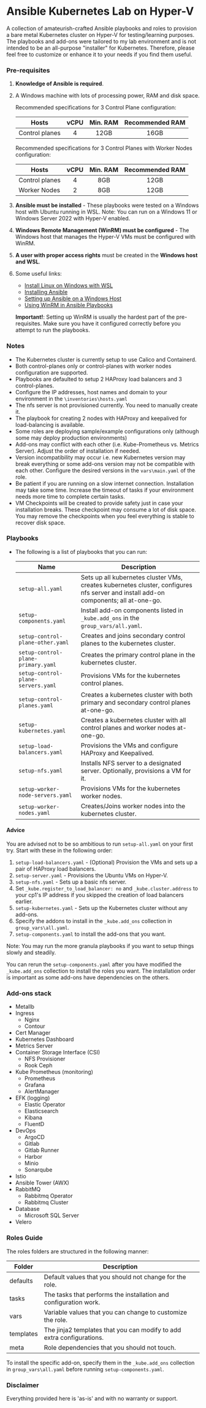 # Ansible Kubernetes Lab on Hyper-V
A collection of amateurish-crafted Ansible playbooks and roles to provision a bare metal Kubernetes cluster on Hyper-V for testing/learning purposes. The playbooks and add-ons were tailored to my lab environment and is not intended to be an all-purpose "installer" for Kubernetes. Therefore, please feel free to customize or enhance it to your needs if you find them useful.

### Pre-requisites
1. **Knowledge of Ansible is required**.
2. A Windows machine with lots of processing power, RAM and disk space.

    Recommended specifications for 3 Control Plane configuration:

    | Hosts          | vCPU | Min. RAM  | Recommended RAM |
    | -------------- |:----:|  :----:   |     :----:      |
    | Control planes | 4    | 12GB      | 16GB            |

    Recommended specifications for 3 Control Planes with Worker Nodes configuration:

    | Hosts          | vCPU | Min. RAM  | Recommended RAM |
    | -------------- |:----:|  :----:   |     :----:      |
    | Control planes | 4    | 8GB       | 12GB            |
    | Worker Nodes   | 2    | 8GB       | 12GB            |

3. **Ansible must be installed** - These playbooks were tested on a Windows host with Ubuntu running in WSL.
   Note: You can run on a Windows 11 or Windows Server 2022 with Hyper-V enabled.
4. **Windows Remote Management (WinRM) must be configured** - The Windows host that manages the Hyper-V VMs must be configured with WinRM.
5. **A user with proper access rights** must be created in the **Windows host and WSL**.
6. Some useful links:
   - [Install Linux on Windows with WSL](https://learn.microsoft.com/en-us/windows/wsl/install)
   - [Installing Ansible](https://docs.ansible.com/ansible/latest/installation_guide/intro_installation.html)
   - [Setting up Ansible on a Windows Host](https://docs.ansible.com/ansible/latest/os_guide/windows_setup.html)
   - [Using WinRM in Ansible Playbooks](https://docs.ansible.com/ansible/latest/os_guide/windows_winrm.html)
     
    **Important!**: Setting up WinRM is usually the hardest part of the pre-requisites. Make sure you have it configured correctly before you attempt to run the playbooks.

### Notes
* The Kubernetes cluster is currently setup to use Calico and Containerd.
* Both control-planes only or control-planes with worker nodes configuration are supported.
* Playbooks are defaulted to setup 2 HAProxy load balancers and 3 control-planes. 
* Configure the IP addresses, host names and domain to your environment in the `\inventories\hosts.yaml`
* The nfs server is not provisioned currently. You need to manually create it.
* The playbook for creating 2 nodes with HAProxy and keepalived for load-balancing is available.
* Some roles are deploying sample/example configurations only (although some may deploy production environments)
* Add-ons may conflict with each other (i.e. Kube-Prometheus vs. Metrics Server). Adjust the order of installation if needed.
* Version incompatibility may occur i.e. new Kubernetes version may break everything or some add-ons version may not be compatible with each other. Configure the desired versions in the `vars\main.yaml` of the role.
* Be patient if you are running on a slow internet connection. Installation may take some time. Increase the timeout of tasks if your environment needs more time to complete certain tasks.
* VM Checkpoints will be created to provide safety just in case your installation breaks. These checkpoint may consume a lot of disk space. You may remove the checkpoints when you feel everything is stable to recover disk space.

### Playbooks

* The following is a list of playbooks that you can run:

    | Name | Description |
    | ---- | ---- |
    | `setup-all.yaml` | Sets up all kubernetes cluster VMs, creates kubernetes cluster, configures nfs server and install add-on components; all at-one-go. |
    | `setup-components.yaml` | Install add-on components listed in `_kube.add_ons` in the `group_vars/all.yaml`. |
    | `setup-control-plane-other.yaml` | Creates and joins secondary control planes to the kubernetes cluster. |
    | `setup-control-plane-primary.yaml` | Creates the primary control plane in the kubernetes cluster. |
    | `setup-control-plane-servers.yaml` | Provisions VMs for the kubernetes control planes. |
    | `setup-control-planes.yaml` | Creates a kubernetes cluster with both primary and secondary control planes at-one-go. |
    | `setup-kubernetes.yaml` | Creates a kubernetes cluster with all control planes and worker nodes at-one-go. |
    | `setup-load-balancers.yaml` | Provisions the VMs and configure HAProxy and Keepalived. |
    | `setup-nfs.yaml` | Installs NFS server to a designated server. Optionally, provisions a VM for it. |
    | `setup-worker-node-servers.yaml` | Provisions VMs for the kubernetes worker nodes. |
    | `setup-worker-nodes.yaml` | Creates/Joins worker nodes into the kubernetes cluster. |

#### Advice
You are advised not to be so ambitious to run `setup-all.yaml` on your first try. Start with these in the following order:
1. `setup-load-balancers.yaml` - (Optional) Provision the VMs and sets up a pair of HAProxy load balancers. 
2. `setup-server.yaml` - Provisions the Ubuntu VMs on Hyper-V.
3. `setup-nfs.yaml` - Sets up a basic nfs server.
4. Set `_kube.register_to_load_balancer: no` and `_kube.cluster.address` to your cp1's IP address if you skipped the creation of load balancers earlier. 
5. `setup-kubernetes.yaml` - Sets up the Kubernetes cluster without any add-ons. 
6. Specify the addons to install in the `_kube.add_ons` collection in `group_vars\all.yaml`.
7. `setup-components.yaml` to install the add-ons that you want.

Note: You may run the more granula playbooks if you want to setup things slowly and steadily.

You can rerun the `setup-components.yaml` after you have modified the `_kube.add_ons` collection to install the roles you want. The installation order is important as some add-ons have dependencies on the others. 

### Add-ons stack
* Metallb
* Ingress
  * Nginx
  * Contour
* Cert Manager
* Kubernetes Dashboard
* Metrics Server
* Container Storage Interface (CSI)
  * NFS Provisioner
  * Rook Ceph
* Kube Prometheus (monitoring)
  * Prometheus
  * Grafana
  * AlertManager
* EFK (logging)
  * Elastic Operator
  * Elasticsearch
  * Kibana
  * FluentD
* DevOps
  * ArgoCD
  * Gitlab
  * Gitlab Runner
  * Harbor
  * Minio
  * Sonarqube
* Istio
* Ansible Tower (AWX)
* RabbitMQ
  * Rabbitmq Operator
  * Rabbitmq Cluster
* Database
  * Microsoft SQL Server 
* Velero

### Roles Guide

The roles folders are structured in the following manner:

| Folder         | Description |
| -------------- |----         |
| defaults       | Default values that you should not change for the role. |
| tasks          | The tasks that performs the installation and configuration work. |
| vars           | Variable values that you can change to customize the role. |
| templates      | The jinja2 templates that you can modify to add extra configurations. |
| meta           | Role dependencies that you should not touch. |

To install the specific add-on, specify them in the `_kube.add_ons` collection in `group_vars\all.yaml` before running `setup-components.yaml`. 

### Disclaimer
Everything provided here is 'as-is' and with no warranty or support. 
